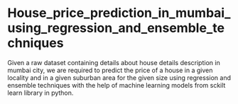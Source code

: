 # House_price_prediction_in_mumbai_using_regression_and_ensemble_techniques
Given a raw dataset containing details about house details description in mumbai city, we are required to predict the price of a house in a given locality and in a given suburban area for the given size using regression and ensemble techniques with the help of machine learning models from sckilt learn library in python.

